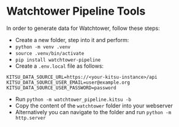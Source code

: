# Watchtower Pipeline Tools

In order to generate data for Watchtower, follow these steps:

* Create a new folder, step into it and perform:
* `python -m venv .venv`
* `source .venv/bin/activate`
* `pip install watchtower-pipeline`
* Create a `.env.local` file as follows:

```
KITSU_DATA_SOURCE_URL=https://<your-kitsu-instance>/api
KITSU_DATA_SOURCE_USER_EMAIL=user@example.org
KITSU_DATA_SOURCE_USER_PASSWORD=password
```

* Run `python -m watchtower_pipeline.kitsu -b`
* Copy the content of the `watchtower` folder into your webserver
* Alternatively you can navigate to the folder and run `python -m http.server`
